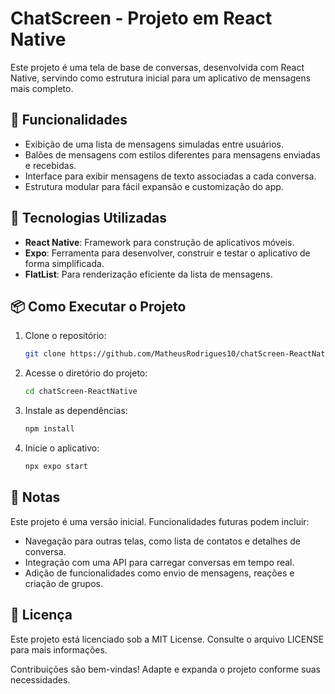 # ChatScreen - Projeto em React Native

Este projeto é uma tela de base de conversas, desenvolvida com React Native, servindo como estrutura inicial para um aplicativo de mensagens mais completo.

## 📱 Funcionalidades

- Exibição de uma lista de mensagens simuladas entre usuários.
- Balões de mensagens com estilos diferentes para mensagens enviadas e recebidas.
- Interface para exibir mensagens de texto associadas a cada conversa.
- Estrutura modular para fácil expansão e customização do app.

## 🚀 Tecnologias Utilizadas

- **React Native**: Framework para construção de aplicativos móveis.
- **Expo**: Ferramenta para desenvolver, construir e testar o aplicativo de forma simplificada.
- **FlatList**: Para renderização eficiente da lista de mensagens.
  
## 📦 Como Executar o Projeto

1. Clone o repositório:
   ```bash
   git clone https://github.com/MatheusRodrigues10/chatScreen-ReactNative.git
   ```

2. Acesse o diretório do projeto:
   ```bash
   cd chatScreen-ReactNative
   ```

3. Instale as dependências:
   ```bash
   npm install
   ```

4. Inicie o aplicativo:
   ```bash
   npx expo start
   ```

## 📌 Notas

Este projeto é uma versão inicial. Funcionalidades futuras podem incluir:

- Navegação para outras telas, como lista de contatos e detalhes de conversa.
- Integração com uma API para carregar conversas em tempo real.
- Adição de funcionalidades como envio de mensagens, reações e criação de grupos.

## 📄 Licença

Este projeto está licenciado sob a MIT License. Consulte o arquivo LICENSE para mais informações.

Contribuições são bem-vindas! Adapte e expanda o projeto conforme suas necessidades.
